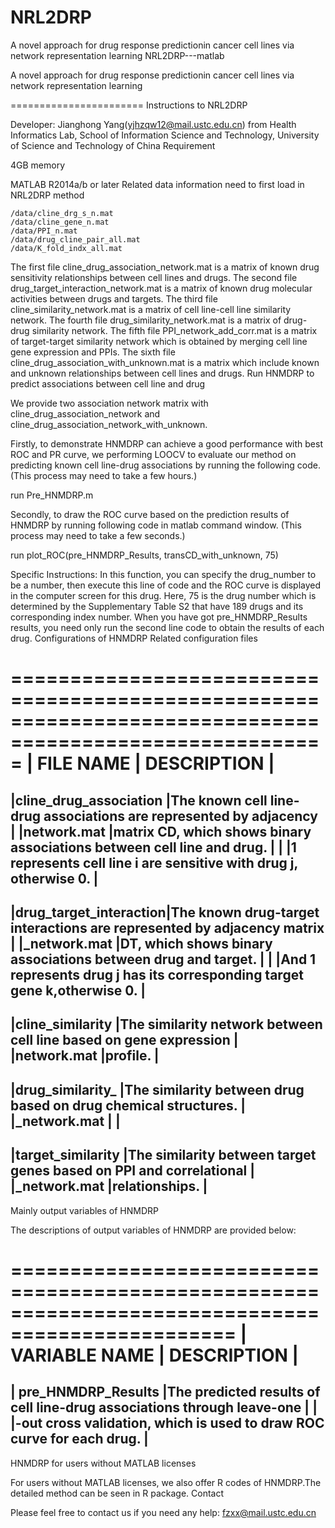 # NRL2DRP
A novel approach for drug response predictionin cancer cell lines via network representation learning
NRL2DRP---matlab

A novel approach for drug response predictionin cancer cell lines via network representation learning

======================= Instructions to NRL2DRP 

Developer: Jianghong Yang(yjhzqw12@mail.ustc.edu.cn) from Health Informatics Lab, School of Information Science and Technology, University of Science and Technology of China
Requirement

4GB memory

MATLAB R2014a/b or later
Related data information need to first load in NRL2DRP method

    /data/cline_drg_s_n.mat
    /data/cline_gene_n.mat
    /data/PPI_n.mat
    /data/drug_cline_pair_all.mat
    /data/K_fold_indx_all.mat

The first file cline_drug_association_network.mat is a matrix of known drug sensitivity relationships between cell lines and drugs. The second file drug_target_interaction_network.mat is a matrix of known drug molecular activities between drugs and targets. The third file cline_similarity_network.mat is a matrix of cell line-cell line similarity network. The fourth file drug_similarity_network.mat is a matrix of drug-drug similarity network. The fifth file PPI_network_add_corr.mat is a matrix of target-target similarity network which is obtained by merging cell line gene expression and PPIs. The sixth file cline_drug_association_with_unknown.mat is a matrix which include known and unknown relationships between cell lines and drugs.
Run HNMDRP to predict associations between cell line and drug

We provide two association network matrix with cline_drug_association_network and cline_drug_association_network_with_unknown.

Firstly, to demonstrate HNMDRP can achieve a good performance with best ROC and PR curve, we performing LOOCV to evaluate our method on predicting known cell line-drug associations by running the following code. (This process may need to take a few hours.)

run Pre_HNMDRP.m

Secondly, to draw the ROC curve based on the prediction results of HNMDRP by running following code in matlab command window. (This process may need to take a few seconds.)

run plot_ROC(pre_HNMDRP_Results, transCD_with_unknown, 75)

Specific Instructions: In this function, you can specify the drug_number to be a number, then execute this line of code and the ROC curve is displayed in the computer screen for this drug. Here, 75 is the drug number which is determined by the Supplementary Table S2 that have 189 drugs and its corresponding index number. When you have got pre_HNMDRP_Results results, you need only run the second line code to obtain the results of each drug.
Configurations of HNMDRP
Related configuration files

=========================================================================================================
| FILE NAME		| DESCRIPTION									|
=========================================================================================================
|cline_drug_association	|The known cell line-drug associations are represented by adjacency		|
|network.mat		|matrix CD, which shows binary associations between cell line and drug.		|
|			|1 represents cell line i are sensitive with drug j, otherwise 0.		|
---------------------------------------------------------------------------------------------------------
|drug_target_interaction|The known drug-target interactions are represented by adjacency matrix		|
|_network.mat		|DT, which shows binary associations between drug and target.			|
|			|And 1 represents drug j has its corresponding target gene k,otherwise 0.	|
---------------------------------------------------------------------------------------------------------
|cline_similarity	|The similarity network between cell line based on gene expression		|
|network.mat		|profile.									|
---------------------------------------------------------------------------------------------------------
|drug_similarity_	|The similarity between drug based on drug chemical structures.			|
|_network.mat		|										|
---------------------------------------------------------------------------------------------------------
|target_similarity	|The similarity between target genes based on PPI and correlational		|
|_network.mat		|relationships.									|
---------------------------------------------------------------------------------------------------------

Mainly output variables of HNMDRP

The descriptions of output variables of HNMDRP are provided below:

=================================================================================================
| VARIABLE NAME		| DESCRIPTION								|
=================================================================================================
| pre_HNMDRP_Results	|The predicted results of cell line-drug associations through leave-one	|
|			|-out cross validation, which is used to draw ROC curve for each drug.	|
-------------------------------------------------------------------------------------------------

HNMDRP for users without MATLAB licenses

For users without MATLAB licenses, we also offer R codes of HNMDRP.The detailed method can be seen in R package.
Contact

Please feel free to contact us if you need any help: fzxx@mail.ustc.edu.cn
